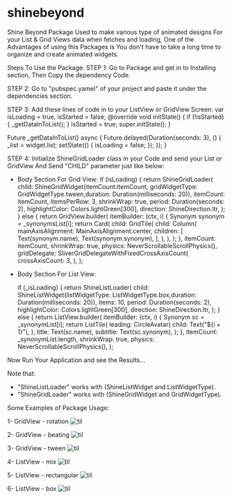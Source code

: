 # shinebeyond

Shine Beyond Package Used to make various type of animated designs
For your List & Grid Views data when fetches and loading,
One of the Advantages of using this Packages is You don't have to take a
long time to organize and create animated widgets.


Steps To Use the Package:
STEP 1:
Go to Package and get in to Installing section, Then Copy the dependency Code.

STEP 2:
Go to "pubspec.yamel" of your project and paste it under the dependencies section.

STEP 3:
Add these lines of code in to your ListView or GridView Screen:
  var isLoading = true, isStarted = false;
  @override
  void initState() {
    if (!isStarted) {
      _getDataInToList();
    }
    isStarted = true;
    super.initState();
  }

  Future _getDataInToList() async {
    Future.delayed(Duration(seconds: 3), () {
      _list = widget.list;
      setState(() {
        isLoading = false;
      });
    });
  }




STEP 4: Initialize ShineGridLoader class in your Code and send your List or GridView
And Send "CHILD" parameter just like below:

- Body Section For Grid View:
 if (isLoading) {
      return ShineGridLoader(
        child: ShineGridWidget(itemCount:itemCount, gridWidgetType: GridWidgetType.tween,duration: Duration(milliseconds: 20)),
        itemCount: itemCount,
        itemsPerRow: 3,
        shrinkWrap: true,
        period: Duration(seconds: 2),
        highlightColor: Colors.lightGreen[300],
        direction: ShineDirection.ltr,
      );
    } else {
      return GridView.builder(
        itemBuilder: (ctx, i) {
          Synonym synonym = _synonymsList[i];
          return Card(
            child: GridTile(
              child: Column(
                mainAxisAlignment: MainAxisAlignment.center,
                children: <Widget>[
                  Text(synonym.name),
                  Text(synonym.synonym),
                ],
              ),
            ),
          );
        },
        itemCount: itemCount,
        shrinkWrap: true,
        physics: NeverScrollableScrollPhysics(),
        gridDelegate: SliverGridDelegateWithFixedCrossAxisCount(
          crossAxisCount: 3,
        ),
      );

- Body Section For List View:

   if (_isLoading) {
      return ShineListLoader(
        child: ShineListWidget(listWidgetType: ListWidgetType.box,duration: Duration(milliseconds: 20)),
        items: 10,
        period: Duration(seconds: 2),
        highlightColor: Colors.lightGreen[300],
        direction: ShineDirection.ltr,
      );
    } else {
      return ListView.builder(
        itemBuilder: (ctx, i) {
          Synonym sc = _synonymList[i];
          return ListTile(
            leading: CircleAvatar(
              child: Text("${i + 1}"),
            ),
            title: Text(sc.name),
            subtitle: Text(sc.synonym),
          );
        },
        itemCount: _synonymList.length,
        shrinkWrap: true,
        physics: NeverScrollableScrollPhysics(),
      );


Now Run Your Application and see the Results...

Note that:
- "ShineListLoader" works with (ShineListWidget and ListWidgetType).
- "ShineGridLoader" works with (ShineGridWidget and GridWidgetType).


Some Examples of Package Usage:

1- GridView - rotation
![til](./assets/rotation.gif)

2- GridView - beating
![til](./assets/beating.gif)

3- GridView - tween
![til](./assets/tween.gif)

4- ListView - mix
![til](./assets/mix.gif)

5- ListView - rectangular
![til](./assets/rectangular.gif)

6- ListView - box
![til](./assets/box.gif)